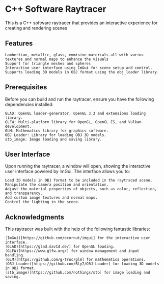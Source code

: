 # C++ Software Raytracer

This is a C++ software raytracer that provides an interactive experience for creating and rendering scenes
## Features

    Lambertian, metallic, glass, emmisive materials all with varius textures and normal maps to enhance the visuals
    Support for triangle meshes and spheres
    Interactive user interface using ImGui for scene setup and control.
    Supports loading 3D models in OBJ format using the obj_loader library.

## Prerequisites

Before you can build and run the raytracer, ensure you have the following dependencies installed:

    GLAD: OpenGL loader-generator, OpenGL 3.3 and extensions loading library.
    GLFW: Multi-platform library for OpenGL, OpenGL ES, and Vulkan development.
    GLM: Mathematics library for graphics software.
    OBJ Loader: Library for loading OBJ 3D models.
    stb_image: Image loading and saving library.

## User Interface

Upon running the raytracer, a window will open, showing the interactive user interface powered by ImGui. The interface allows you to:

    Load 3D models in OBJ format to be included in the raytraced scene.
    Manipulate the camera position and orientation.
    Adjust the material properties of objects, such as color, reflection, and transparency.
    Add custom image textures and normal maps.
    Control the lighting in the scene.

## Acknowledgments

This raytracer was built with the help of the following fantastic libraries:

    (ImGui)[https://github.com/ocornut/imgui] for the interactive user interface.
    (GLAD)[https://glad.dav1d.de/] for OpenGL loading.
    (GLFW)[https://www.glfw.org/] for window management and input handling.
    (GLM)[https://github.com/g-truc/glm] for mathematics operations.
    (OBJ Loader)[https://github.com/Bly7/OBJ-Loader] for loading 3D models in OBJ format.
    (stb_image)[https://github.com/nothings/stb] for image loading and saving.